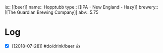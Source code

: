 is:: [[beer]]
name:: Hopptubb
type:: [[IPA - New England - Hazy]]
brewery:: [[The Guardian Brewing Company]]
abv:: 5.75

# Log
- [x] [[2018-07-28]] #do/drink/beer 👍
